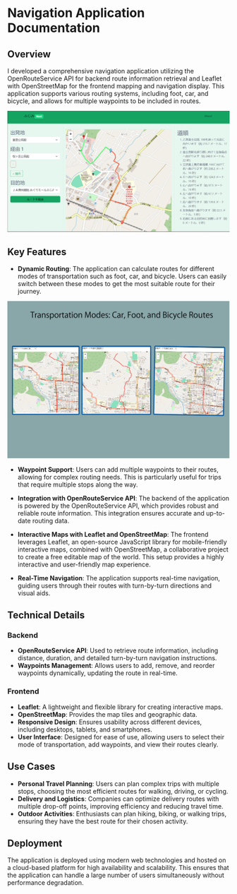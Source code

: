 # Navigation Application Documentation

## Overview
I developed a comprehensive navigation application utilizing the OpenRouteService API for backend route information retrieval and Leaflet with OpenStreetMap for the frontend mapping and navigation display. This application supports various routing systems, including foot, car, and bicycle, and allows for multiple waypoints to be included in routes.

![Project Image](img/1.png)

## Key Features

- **Dynamic Routing**: The application can calculate routes for different modes of transportation such as foot, car, and bicycle. Users can easily switch between these modes to get the most suitable route for their journey.

![Project Image](img/FujiNavi.png)

- **Waypoint Support**: Users can add multiple waypoints to their routes, allowing for complex routing needs. This is particularly useful for trips that require multiple stops along the way.

- **Integration with OpenRouteService API**: The backend of the application is powered by the OpenRouteService API, which provides robust and reliable route information. This integration ensures accurate and up-to-date routing data.

- **Interactive Maps with Leaflet and OpenStreetMap**: The frontend leverages Leaflet, an open-source JavaScript library for mobile-friendly interactive maps, combined with OpenStreetMap, a collaborative project to create a free editable map of the world. This setup provides a highly interactive and user-friendly map experience.

- **Real-Time Navigation**: The application supports real-time navigation, guiding users through their routes with turn-by-turn directions and visual aids.

## Technical Details

### Backend
- **OpenRouteService API**: Used to retrieve route information, including distance, duration, and detailed turn-by-turn navigation instructions.
- **Waypoints Management**: Allows users to add, remove, and reorder waypoints dynamically, updating the route in real-time.

### Frontend
- **Leaflet**: A lightweight and flexible library for creating interactive maps.
- **OpenStreetMap**: Provides the map tiles and geographic data.
- **Responsive Design**: Ensures usability across different devices, including desktops, tablets, and smartphones.
- **User Interface**: Designed for ease of use, allowing users to select their mode of transportation, add waypoints, and view their routes clearly.

## Use Cases

- **Personal Travel Planning**: Users can plan complex trips with multiple stops, choosing the most efficient routes for walking, driving, or cycling.
- **Delivery and Logistics**: Companies can optimize delivery routes with multiple drop-off points, improving efficiency and reducing travel time.
- **Outdoor Activities**: Enthusiasts can plan hiking, biking, or walking trips, ensuring they have the best route for their chosen activity.

## Deployment

The application is deployed using modern web technologies and hosted on a cloud-based platform for high availability and scalability. This ensures that the application can handle a large number of users simultaneously without performance degradation.
